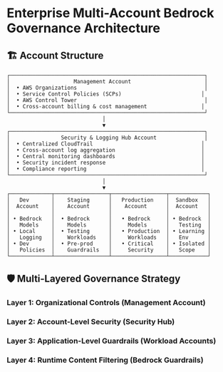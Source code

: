 # Enterprise Multi-Account Bedrock Governance Architecture

## 🏗️ Account Structure

```
┌─────────────────────────────────────────────────────────────┐
│                    Management Account                       │
│  • AWS Organizations                                        │
│  • Service Control Policies (SCPs)                         │
│  • AWS Control Tower                                        │
│  • Cross-account billing & cost management                 │
└─────────────────────────────────────────────────────────────┘
                              │
                              ▼
┌─────────────────────────────────────────────────────────────┐
│                Security & Logging Hub Account               │
│  • Centralized CloudTrail                                  │
│  • Cross-account log aggregation                           │
│  • Central monitoring dashboards                           │
│  • Security incident response                              │
│  • Compliance reporting                                    │
└─────────────────────────────────────────────────────────────┘
                              │
                              ▼
┌─────────────┬─────────────────┬─────────────────┬────────────┐
│   Dev       │    Staging      │   Production    │  Sandbox   │
│  Account    │    Account      │    Account      │  Account   │
│             │                 │                 │            │
│ • Bedrock   │  • Bedrock      │   • Bedrock     │ • Bedrock  │
│   Models    │    Models       │     Models      │   Testing  │
│ • Local     │  • Testing      │   • Production  │ • Learning │
│   Logging   │    Workloads    │     Workloads   │   Env      │
│ • Dev       │  • Pre-prod     │   • Critical    │ • Isolated │
│   Policies  │    Guardrails   │     Security    │   Scope    │
└─────────────┴─────────────────┴─────────────────┴────────────┘
```

## 🛡️ Multi-Layered Governance Strategy

### Layer 1: Organizational Controls (Management Account)
### Layer 2: Account-Level Security (Security Hub)  
### Layer 3: Application-Level Guardrails (Workload Accounts)
### Layer 4: Runtime Content Filtering (Bedrock Guardrails)